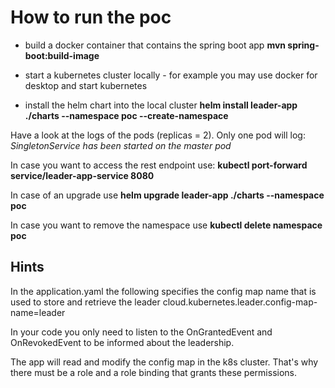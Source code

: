 # How to run the poc

* build a docker container that contains the spring boot app
  **mvn spring-boot:build-image**

* start a kubernetes cluster locally - for example you may use docker for desktop and start kubernetes

* install the helm chart into the local cluster
  **helm install leader-app ./charts --namespace poc --create-namespace**

Have a look at the logs of the pods (replicas = 2). Only one pod will log: _SingletonService has been started on the master pod_


In case you want to access the rest endpoint use:
**kubectl port-forward service/leader-app-service 8080**

In case of an upgrade use
**helm upgrade leader-app ./charts --namespace poc**

In case you want to remove the namespace use
**kubectl delete namespace poc**

## Hints
In the application.yaml the following specifies the config map name that is used to store and retrieve the leader
cloud.kubernetes.leader.config-map-name=leader

In your code you only need to listen to the OnGrantedEvent and OnRevokedEvent to be informed about the leadership.

The app will read and modify the config map in the k8s cluster. That's why there must be a role and a role binding that grants these permissions.
